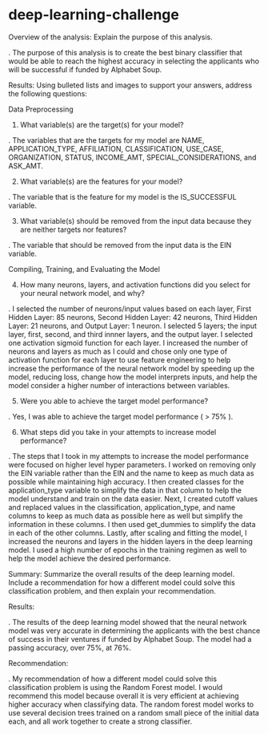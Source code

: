 # deep-learning-challenge

Overview of the analysis: Explain the purpose of this analysis.

. The purpose of this analysis is to create the best binary classifier that would be able to reach the highest accuracy in selecting the applicants who will be successful if funded by Alphabet Soup. 


Results: Using bulleted lists and images to support your answers, address the following questions:

Data Preprocessing

1. What variable(s) are the target(s) for your model?

. The variables that are the targets for my model are NAME, APPLICATION_TYPE, AFFILIATION, CLASSIFICATION, USE_CASE, ORGANIZATION, STATUS, INCOME_AMT, SPECIAL_CONSIDERATIONS, and ASK_AMT.


2. What variable(s) are the features for your model?

. The variable that is the feature for my model is the IS_SUCCESSFUL variable. 


3. What variable(s) should be removed from the input data because they are neither targets nor features?

. The variable that should be removed from the input data is the EIN variable.



Compiling, Training, and Evaluating the Model

4. How many neurons, layers, and activation functions did you select for your neural network model, and why?

. I selected the number of neurons/input values based on each layer, First Hidden Layer: 85 neurons, Second Hidden Layer: 42 neurons, Third Hidden Layer: 21 neurons, and Output Layer: 1 neuron. I selected 5 layers; the input layer, first, second, and third innner layers, and the output layer. I selected one activation sigmoid function for each layer. I increased the number of neurons and layers as much as I could and chose only one type of activation function for each layer to use feature engineering to help increase the performance of the neural network model by speeding up the model, reducing loss, change how the model interprets inputs, and help the model consider a higher number of interactions between variables.


5. Were you able to achieve the target model performance?

. Yes, I was able to achieve the target model performance ( > 75% ). 


6. What steps did you take in your attempts to increase model performance?

. The steps that I took in my attempts to increase the model performance were focused on higher level hyper parameters. I worked on removing only the EIN variable rather than the EIN and the name to keep as much data as possible while maintaining high accuracy. I then created classes for the application_type variable to simplify the data in that column to help the model understand and train on the data easier. Next, I created cutoff values and replaced values in the classification, application_type, and name columns to keep as much data as possible here as well but simplify the information in these columns. I then used get_dummies to simplify the data in each of the other columns. Lastly, after scaling and fitting the model, I increased the neurons and layers in the hidden layers in the deep learning model. I used a high number of epochs in the training regimen as well to help the model achieve the desired performance.


Summary: Summarize the overall results of the deep learning model. Include a recommendation for how a different model could solve this classification problem, and then explain your recommendation.

Results:

. The results of the deep learning model showed that the neural network model was very accurate in determining the applicants with the best chance of success in their ventures if funded by Alphabet Soup. The model had a passing accuracy, over 75%, at 76%. 


Recommendation:

. My recommendation of how a different model could solve this classification problem is using the Random Forest model. I would recommend this model because overall it is very efficient at achieving higher accuracy when classifying data. The random forest model works to use several decision trees trained on a random small piece of the initial data each, and all work together to create a strong classifier.
